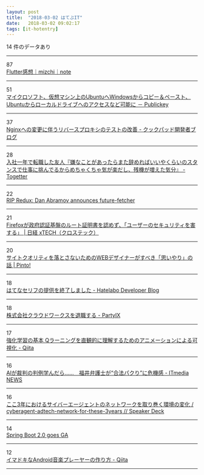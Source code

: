 ```yaml
---
layout: post
title:  "2018-03-02 はてぶIT"
date:   2018-03-02 09:02:17
tags: [it-hotentry]
---
```

14 件のデータあり

<hr><div class="row">
<div class="col-1"><span class="badge badge-pill badge-success h2">87</span></div>
<div class="col-11"><a href='https://note.mu/mizchi/n/n53d0b34b25ac' target='_blank'>Flutter感想｜mizchi｜note</a></div>
</div>
<hr>
<div class="row">
<div class="col-1"><span class="badge badge-pill badge-success h2">51</span></div>
<div class="col-11"><a href='http://www.publickey1.jp/blog/18/ubuntuwindowsubuntu.html' target='_blank'>マイクロソフト、仮想マシン上のUbuntuへWindowsからコピー＆ペースト、Ubuntuからローカルドライブへのアクセスなど可能に － Publickey</a></div>
</div>
<hr>
<div class="row">
<div class="col-1"><span class="badge badge-pill badge-success h2">37</span></div>
<div class="col-11"><a href='http://techlife.cookpad.com/entry/2018/03/02/000000' target='_blank'>Nginxへの変更に伴うリバースプロキシのテストの改善 - クックパッド開発者ブログ</a></div>
</div>
<hr>
<div class="row">
<div class="col-1"><span class="badge badge-pill badge-success h2">28</span></div>
<div class="col-11"><a href='https://togetter.com/li/1204146' target='_blank'>入社一年で転職した友人『嫌なことがあったらまた辞めればいいやくらいのスタンスで仕事に挑んでるからめちゃくちゃ気が楽だし、残機が増えた気分』 - Togetter</a></div>
</div>
<hr>
<div class="row">
<div class="col-1"><span class="badge badge-pill badge-success h2">22</span></div>
<div class="col-11"><a href='https://react-etc.net/entry/rip-redux-dan-abramov-announces-future-fetcher' target='_blank'>RIP Redux: Dan Abramov announces future-fetcher</a></div>
</div>
<hr>
<div class="row">
<div class="col-1"><span class="badge badge-pill badge-success h2">21</span></div>
<div class="col-11"><a href='http://tech.nikkeibp.co.jp/atcl/nxt/news/18/00296/' target='_blank'>Firefoxが政府認証基盤のルート証明書を認めず、「ユーザーのセキュリティを害する」 | 日経 xTECH（クロステック）</a></div>
</div>
<hr>
<div class="row">
<div class="col-1"><span class="badge badge-pill badge-success h2">20</span></div>
<div class="col-11"><a href='https://service.plan-b.co.jp/blog/creative/9935/' target='_blank'>サイトクオリティを落とさないためのWEBデザイナーがすべき「思いやり」の話 | Pinto!</a></div>
</div>
<hr>
<div class="row">
<div class="col-1"><span class="badge badge-pill badge-success h2">18</span></div>
<div class="col-11"><a href='http://labo.hatenastaff.com/entry/serif-closed' target='_blank'>はてなセリフの提供を終了しました - Hatelabo Developer Blog</a></div>
</div>
<hr>
<div class="row">
<div class="col-1"><span class="badge badge-pill badge-success h2">18</span></div>
<div class="col-11"><a href='http://h3poteto.hatenablog.com/entry/2018/03/01/161854' target='_blank'>株式会社クラウドワークスを退職する - PartyIX</a></div>
</div>
<hr>
<div class="row">
<div class="col-1"><span class="badge badge-pill badge-success h2">17</span></div>
<div class="col-11"><a href='https://qiita.com/tomboyboy/items/fd12a82f0bbe79365438' target='_blank'>強化学習の基本 Qラーニングを直観的に理解するためのアニメーションによる可視化 - Qiita</a></div>
</div>
<hr>
<div class="row">
<div class="col-1"><span class="badge badge-pill badge-success h2">16</span></div>
<div class="col-11"><a href='http://www.itmedia.co.jp/news/articles/1803/01/news095.html' target='_blank'>AIが裁判の判例学んだら……　福井弁護士が“合法パクり”に危機感 - ITmedia NEWS</a></div>
</div>
<hr>
<div class="row">
<div class="col-1"><span class="badge badge-pill badge-success h2">16</span></div>
<div class="col-11"><a href='https://speakerdeck.com/komeiy/cyberagent-adtech-network-for-these-3years' target='_blank'>ここ3年におけるサイバーエージェントのネットワークを取り巻く環境の変化 / cyberagent-adtech-network-for-these-3years // Speaker Deck</a></div>
</div>
<hr>
<div class="row">
<div class="col-1"><span class="badge badge-pill badge-success h2">14</span></div>
<div class="col-11"><a href='https://spring.io/blog/2018/03/01/spring-boot-2-0-goes-ga' target='_blank'>Spring Boot 2.0 goes GA</a></div>
</div>
<hr>
<div class="row">
<div class="col-1"><span class="badge badge-pill badge-success h2">12</span></div>
<div class="col-11"><a href='https://qiita.com/siy1121/items/f01167186a6677c22435' target='_blank'>イマドキなAndroid音楽プレーヤーの作り方 - Qiita</a></div>
</div>
<hr>
